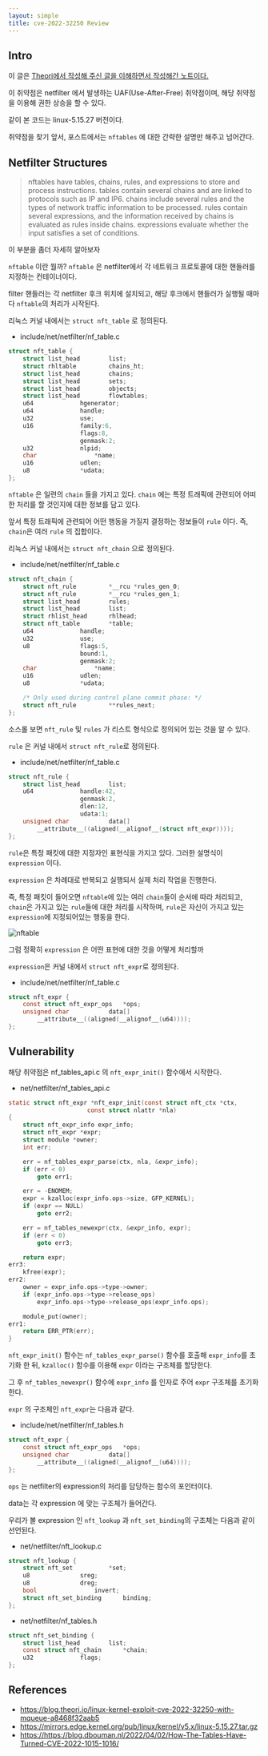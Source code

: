 ```yaml
---
layout: simple
title: cve-2022-32250 Review
---
```


## **Intro**

이 글은 [Theori에서 작성해 주신 글을 이해하면서 작성해간 노트이다.](https://blog.theori.io/linux-kernel-exploit-cve-2022-32250-with-mqueue-a8468f32aab5)

이 취약점은 netfilter 에서 발생하는 UAF(Use-After-Free) 취약점이며, 해당 취약점을 이용해 권한 상승을 할 수 있다. 

같이 본 코드는 linux-5.15.27 버전이다.

취약점을 찾기 앞서, 포스트에서는 `nftables` 에 대한 간략한 설명만 해주고 넘어간다.

## **Netfilter Structures**

> nftables have tables, chains, rules, and expressions to store and process instructions. tables contain several chains and are linked to protocols such as IP and IP6. chains include several rules and the types of network traffic information to be processed. rules contain several expressions, and the information received by chains is evaluated as rules inside chains. expressions evaluate whether the input satisfies a set of conditions.

이 부분을 좀더 자세히 알아보자

`nftable` 이란 뭘까? `nftable` 은 netfilter에서 각 네트워크 프로토콜에 대한 핸들러를 지정하는 컨테이너이다. 

filter 핸들러는 각 netfilter 후크 위치에 설치되고, 해당 후크에서 핸들러가 실행될 때마다 `nftable`의 처리가 시작된다. 

리눅스 커널 내에서는 `struct nft_table` 로 정의된다. 

+ include/net/netfilter/nf_table.c

```c
struct nft_table {
	struct list_head		list;
	struct rhltable			chains_ht;
	struct list_head		chains;
	struct list_head		sets;
	struct list_head		objects;
	struct list_head		flowtables;
	u64				hgenerator;
	u64				handle;
	u32				use;
	u16				family:6,
					flags:8,
					genmask:2;
	u32				nlpid;
	char				*name;
	u16				udlen;
	u8				*udata;
};
```

`nftable` 은 일련의 `chain` 들을 가지고 있다. `chain` 에는 특정 트래픽에 관련되어 어떠한 처리를 할 것인지에 대한 정보를 담고 있다. 

앞서 특정 트래픽에 관련되어 어떤 행동을 가질지 결정하는 정보들이 `rule` 이다. 즉, `chain`은 여러 `rule` 의 집합이다. 

리눅스 커널 내에서는 `struct nft_chain` 으로 정의된다.

+ include/net/netfilter/nf_table.c

```c
struct nft_chain {
	struct nft_rule			*__rcu *rules_gen_0;
	struct nft_rule			*__rcu *rules_gen_1;
	struct list_head		rules;
	struct list_head		list;
	struct rhlist_head		rhlhead;
	struct nft_table		*table;
	u64				handle;
	u32				use;
	u8				flags:5,
					bound:1,
					genmask:2;
	char				*name;
	u16				udlen;
	u8				*udata;

	/* Only used during control plane commit phase: */
	struct nft_rule			**rules_next;
};
```

소스롤 보면 `nft_rule` 및 `rules` 가 리스트 형식으로 정의되어 있는 것을 알 수 있다. 

`rule` 은 커널 내에서 `struct nft_rule`로 정의된다. 

+ include/net/netfilter/nf_table.c

```c
struct nft_rule {
	struct list_head		list;
	u64				handle:42,
					genmask:2,
					dlen:12,
					udata:1;
	unsigned char			data[]
		__attribute__((aligned(__alignof__(struct nft_expr))));
};
```

`rule`은 특정 패킷에 대한 지정자인 표현식을 가지고 있다. 그러한 설명식이 `expression` 이다. 

`expression` 은 차례대로 반복되고 실행되서 실제 처리 작업을 진행한다. 

즉, 특정 패킷이 들어오면 `nftable`에 있는 여러 `chain`들이 순서에 따라 처리되고, `chain`은 가지고 있는 `rule`들에 대한 처리를 시작하며, `rule`은 자신이 가지고 있는 `expression`에 지정되어있는 행동을 한다. 

![nftable](/assets/img/study/cve_2022_32250/nftable.png)

그럼 정확히 `expression` 은 어떤 표현에 대한 것을 어떻게 처리할까

`expression`은 커널 내에서 `struct nft_expr`로 정의된다. 

+ include/net/netfilter/nf_table.c

```c
struct nft_expr {
	const struct nft_expr_ops	*ops;
	unsigned char			data[]
		__attribute__((aligned(__alignof__(u64))));
};
```

## **Vulnerability**

해당 취약점은 nf_tables_api.c 의 `nft_expr_init()` 함수에서 시작한다.

+ net/netfilter/nf_tables_api.c

```c
static struct nft_expr *nft_expr_init(const struct nft_ctx *ctx,
				      const struct nlattr *nla)
{
	struct nft_expr_info expr_info;
	struct nft_expr *expr;
	struct module *owner;
	int err;

	err = nf_tables_expr_parse(ctx, nla, &expr_info);
	if (err < 0)
		goto err1;

	err = -ENOMEM;
	expr = kzalloc(expr_info.ops->size, GFP_KERNEL);
	if (expr == NULL)
		goto err2;

	err = nf_tables_newexpr(ctx, &expr_info, expr);
	if (err < 0)
		goto err3;

	return expr;
err3:
	kfree(expr);
err2:
	owner = expr_info.ops->type->owner;
	if (expr_info.ops->type->release_ops)
		expr_info.ops->type->release_ops(expr_info.ops);

	module_put(owner);
err1:
	return ERR_PTR(err);
}
```

`nft_expr_init()` 함수는 `nf_tables_expr_parse()` 함수를 호출해 `expr_info`를 초기화 한 뒤, `kzalloc()` 함수를 이용해 `expr` 이라는 구조체를 할당한다. 

그 후 `nf_tables_newexpr()` 함수에 `expr_info` 를 인자로 주어 `expr` 구조체를 초기화 한다. 

`expr` 의 구조체인 `nft_expr`는 다음과 같다. 

+ include/net/netfilter/nf_tables.h

```c
struct nft_expr {
	const struct nft_expr_ops	*ops;
	unsigned char			data[]
		__attribute__((aligned(__alignof__(u64))));
};
```

`ops` 는 netfilter의 expression의 처리를 담당하는 함수의 포인터이다. 

data는 각 expression 에 맞는 구조체가 들어간다. 

우리가 볼 expression 인 `nft_lookup` 과 `nft_set_binding`의 구조체는 다음과 같이 선언된다. 

+ net/netfilter/nft_lookup.c

```c
struct nft_lookup {
	struct nft_set			*set;
	u8				sreg;
	u8				dreg;
	bool				invert;
	struct nft_set_binding		binding;
};

```

+ net/netfilter/nf_tables.h

```c
struct nft_set_binding {
	struct list_head		list;
	const struct nft_chain		*chain;
	u32				flags;
};
```






## **References**
+ <https://blog.theori.io/linux-kernel-exploit-cve-2022-32250-with-mqueue-a8468f32aab5>
+ <https://mirrors.edge.kernel.org/pub/linux/kernel/v5.x/linux-5.15.27.tar.gz>
+ <https://https://blog.dbouman.nl/2022/04/02/How-The-Tables-Have-Turned-CVE-2022-1015-1016/>
